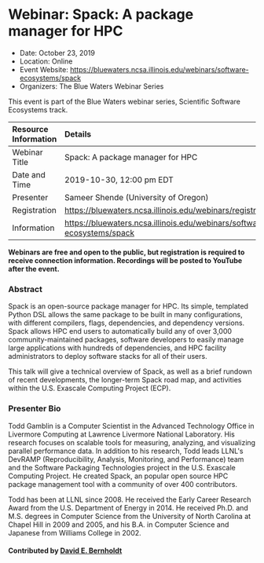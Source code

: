 # Webinar: Spack: A package manager for HPC

- Date: October 23, 2019
- Location: Online
- Event Website: https://bluewaters.ncsa.illinois.edu/webinars/software-ecosystems/spack
- Organizers: The Blue Waters Webinar Series
			   
This event is part of the Blue Waters webinar series, Scientific Software Ecosystems track.

Resource Information | Details
:--- | :---			   
Webinar Title | Spack: A package manager for HPC
Date and Time | 2019-10-30, 12:00 pm EDT
Presenter | Sameer Shende (University of Oregon)
Registration | 	<https://bluewaters.ncsa.illinois.edu/webinars/registration/mailchimp>
Information | <https://bluewaters.ncsa.illinois.edu/webinars/software-ecosystems/spack>

**Webinars are free and open to the public, but registration is required to receive connection information. Recordings will be posted to YouTube after the event.**

### Abstract
Spack is an open-source package manager for HPC. Its simple, templated Python DSL allows the same package to be built in many configurations, with different compilers, flags, dependencies, and dependency versions. Spack allows HPC end users to automatically build any of over 3,000 community-maintained packages, software developers to easily manage large applications with hundreds of dependencies, and HPC facility administrators to deploy software stacks for all of their users.

This talk will give a technical overview of Spack, as well as a brief rundown of recent developments, the longer-term Spack road map, and activities within the U.S. Exascale Computing Project (ECP).

### Presenter Bio
Todd Gamblin is a Computer Scientist in the Advanced Technology Office in Livermore Computing at Lawrence Livermore National Laboratory. His research focuses on scalable tools for measuring, analyzing, and visualizing parallel performance data. In addition to his research, Todd leads LLNL's DevRAMP (Reproducibility, Analysis, Monitoring, and Performance) team and the Software Packaging Technologies project in the U.S. Exascale Computing Project. He created Spack, an popular open source HPC package management tool with a community of over 400 contributors.

Todd has been at LLNL since 2008. He received the Early Career Research Award from the U.S. Department of Energy in 2014. He received Ph.D. and M.S. degrees in Computer Science from the University of North Carolina at Chapel Hill in 2009 and 2005, and his B.A. in Computer Science and Japanese from Williams College in 2002.

#### Contributed by [David E. Bernholdt](https://github.com/bernhold "David E. Bernholdt GitHub profile")

<!---
Publish: preview
RSS update: 2019-09-18
Categories: development, development
Topics: release and deployment, configuration and build
Level: 2
Prerequisites: default
Aggregate: none
--->
